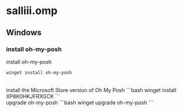 # salliii.omp

## Windows
### install oh-my-posh
install oh-my-posh
```bash
winget install oh-my-posh
```
<br>
install the Microsoft Store version of Oh My Posh
```bash
winget install XP8K0HKJFRXGCK
```
<br>
upgrade oh-my-posh
```bash
winget upgrade oh-my-posh
```

